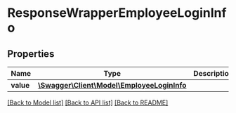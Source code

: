 # ResponseWrapperEmployeeLoginInfo

## Properties
Name | Type | Description | Notes
------------ | ------------- | ------------- | -------------
**value** | [**\Swagger\Client\Model\EmployeeLoginInfo**](EmployeeLoginInfo.md) |  | [optional] 

[[Back to Model list]](../README.md#documentation-for-models) [[Back to API list]](../README.md#documentation-for-api-endpoints) [[Back to README]](../README.md)


